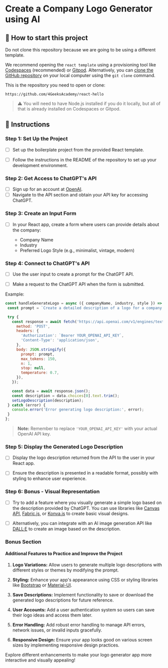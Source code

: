 <!-- hide -->
# Create a Company Logo Generator using AI
<!-- endhide -->

<onlyfor saas="true" withBanner="true">

## 🌱 How to start this project

Do not clone this repository because we are going to be using a different template.

We recommend opening the `react template` using a provisioning tool like [Codespaces](https://4geeks.com/lesson/what-is-github-codespaces) (recommended) or [Gitpod](https://4geeks.com/lesson/how-to-use-gitpod). Alternatively, you can [clone the GitHub repository](https://4geeks.com/how-to/github-clone-repository) on your local computer using the `git clone` command.

This is the repository you need to open or clone:

```
https://github.com/4GeeksAcademy/react-hello
```

> ⚠ You will need to have Node.js installed if you do it locally, but all of that is already installed on Codespaces or Gitpod.

</onlyfor>

## 📝 Instructions

### Step 1: Set Up the Project

- [ ] Set up the boilerplate project from the provided React template.
  
- [ ] Follow the instructions in the README of the repository to set up your development environment.

### Step 2: Get Access to ChatGPT's API

- [ ] Sign up for an account at [OpenAI](https://www.openai.com/).
- [ ] Navigate to the API section and obtain your API key for accessing ChatGPT.

### Step 3: Create an Input Form

- [ ] In your React app, create a form where users can provide details about the company:

   - Company Name
   - Industry
   - Preferred Logo Style (e.g., minimalist, vintage, modern)

### Step 4: Connect to ChatGPT's API

- [ ] Use the user input to create a prompt for the ChatGPT API.

- [ ] Make a request to the ChatGPT API when the form is submitted.

Example:

```js
const handleGenerateLogo = async ({ companyName, industry, style }) => {
 const prompt = `Create a detailed description of a logo for a company named "${companyName}", operating in the "${industry}" industry. The logo should have a "${style}" style.`;

 try {
   const response = await fetch('https://api.openai.com/v1/engines/text-davinci-003/completions', {
     method: 'POST',
     headers: {
       'Authorization': `Bearer YOUR_OPENAI_API_KEY`,
       'Content-Type': 'application/json',
     },
     body: JSON.stringify({
       prompt: prompt,
       max_tokens: 150,
       n: 1,
       stop: null,
       temperature: 0.7,
     }),
   });

   const data = await response.json();
   const description = data.choices[0].text.trim();
   setLogoDescription(description);
 } catch (error) {
   console.error('Error generating logo description:', error);
 }
};
```

> **Note:** Remember to replace `'YOUR_OPENAI_API_KEY'` with your actual OpenAI API key.

### Step 5: Display the Generated Logo Description

- [ ] Display the logo description returned from the API to the user in your React app.

- [ ] Ensure the description is presented in a readable format, possibly with styling to enhance user experience.

### Step 6: Bonus - Visual Representation

- [ ] Try to add a feature where you visually generate a simple logo based on the description provided by ChatGPT. You can use libraries like [Canvas API](https://developer.mozilla.org/en-US/docs/Web/API/Canvas_API), [Fabric.js](http://fabricjs.com/), or [Konva.js](https://konvajs.org/) to create basic visual designs.

- [ ] Alternatively, you can integrate with an AI image generation API like [DALL·E](https://openai.com/dall-e-2/) to create an image based on the description.

### Bonus Section

#### Additional Features to Practice and Improve the Project

1. **Logo Variations:** Allow users to generate multiple logo descriptions with different styles or themes by modifying the prompt.

2. **Styling:** Enhance your app's appearance using CSS or styling libraries like [Bootstrap](https://getbootstrap.com/) or [Material-UI](https://material-ui.com/).

3. **Save Descriptions:** Implement functionality to save or download the generated logo descriptions for future reference.

4. **User Accounts:** Add a user authentication system so users can save their logo ideas and access them later.

5. **Error Handling:** Add robust error handling to manage API errors, network issues, or invalid inputs gracefully.

6. **Responsive Design:** Ensure your app looks good on various screen sizes by implementing responsive design practices.

Explore different enhancements to make your logo generator app more interactive and visually appealing!
